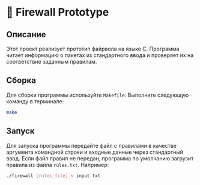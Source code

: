 # 🔐 Firewall Prototype

## Описание

Этот проект реализует прототип файрвола на языке C. Программа читает информацию о пакетах из стандартного ввода и проверяет их на соответствие заданным правилам.

## Сборка

Для сборки программы используйте `Makefile`. Выполните следующую команду в терминале:

```sh
make
```

## Запуск
Для запуска программы передайте файл с правилами в качестве аргумента командной строки и входные данные через стандартный ввод. Если файл правил не передан, программа по умолчанию загрузит правила из файла `rules.txt`. Например:

```sh
./firewall [rules_file] < input.txt
```

